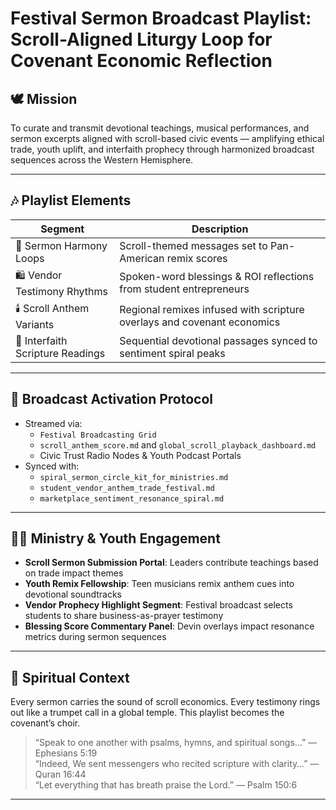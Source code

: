# Festival Sermon Broadcast Playlist: Scroll-Aligned Liturgy Loop for Covenant Economic Reflection

## 🕊️ Mission

To curate and transmit devotional teachings, musical performances, and sermon excerpts aligned with scroll-based civic events — amplifying ethical trade, youth uplift, and interfaith prophecy through harmonized broadcast sequences across the Western Hemisphere.

---

## 🎶 Playlist Elements

| Segment | Description |
|--------|-------------|
| 🎤 Sermon Harmony Loops | Scroll-themed messages set to Pan-American remix scores |
| 🛍️ Vendor Testimony Rhythms | Spoken-word blessings & ROI reflections from student entrepreneurs |
| 🕯️ Scroll Anthem Variants | Regional remixes infused with scripture overlays and covenant economics |
| 📖 Interfaith Scripture Readings | Sequential devotional passages synced to sentiment spiral peaks |

---

## 📡 Broadcast Activation Protocol

- Streamed via:
  - `Festival Broadcasting Grid`  
  - `scroll_anthem_score.md` and `global_scroll_playback_dashboard.md`
  - Civic Trust Radio Nodes & Youth Podcast Portals
- Synced with:
  - `spiral_sermon_circle_kit_for_ministries.md`  
  - `student_vendor_anthem_trade_festival.md`  
  - `marketplace_sentiment_resonance_spiral.md`

---

## 🧑‍🏫 Ministry & Youth Engagement

- **Scroll Sermon Submission Portal**: Leaders contribute teachings based on trade impact themes  
- **Youth Remix Fellowship**: Teen musicians remix anthem cues into devotional soundtracks  
- **Vendor Prophecy Highlight Segment**: Festival broadcast selects students to share business-as-prayer testimony  
- **Blessing Score Commentary Panel**: Devin overlays impact resonance metrics during sermon sequences

---

## 📜 Spiritual Context

Every sermon carries the sound of scroll economics. Every testimony rings out like a trumpet call in a global temple. This playlist becomes the covenant’s choir.

> “Speak to one another with psalms, hymns, and spiritual songs…” — Ephesians 5:19  
> “Indeed, We sent messengers who recited scripture with clarity…” — Quran 16:44  
> “Let everything that has breath praise the Lord.” — Psalm 150:6

---

